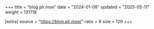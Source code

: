 +++
title = "blog.plr.moe"
date = "2024-01-08"
updated = "2025-05-11"
weight = 131718

[extra]
source = "https://blog.plr.moe/"
ratio = 9
size = 129
+++
